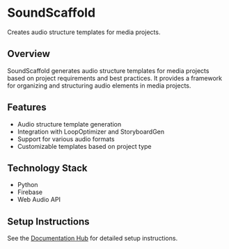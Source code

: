 # SoundScaffold

Creates audio structure templates for media projects.

## Overview

SoundScaffold generates audio structure templates for media projects based on project requirements and best practices. It provides a framework for organizing and structuring audio elements in media projects.

## Features

- Audio structure template generation
- Integration with LoopOptimizer and StoryboardGen
- Support for various audio formats
- Customizable templates based on project type

## Technology Stack

- Python
- Firebase
- Web Audio API

## Setup Instructions

See the [Documentation Hub](https://docs.google.com/document/d/14qSjpgWMfQS5WgGQK4xu-5l3dzbiWqorjluVKHQvq9s/edit) for detailed setup instructions.